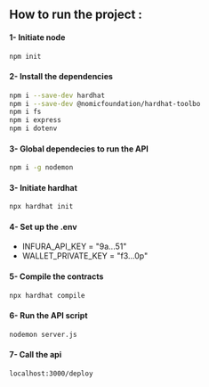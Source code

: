 ## How to run the project :


#### 1- Initiate node
```sh
npm init
```

#### 2- Install the dependencies

```sh
npm i --save-dev hardhat
npm i --save-dev @nomicfoundation/hardhat-toolbo
npm i fs
npm i express
npm i dotenv
```

#### 3- Global dependecies to run the API

```sh
npm i -g nodemon
```

#### 3- Initiate hardhat 

```sh
npx hardhat init
```

#### 4- Set up the .env 

- INFURA_API_KEY = "9a...51" 
- WALLET_PRIVATE_KEY = "f3...0p"

#### 5- Compile the contracts

```sh
npx hardhat compile
```

#### 6- Run the API script 

```sh
nodemon server.js
```

#### 7- Call the api

```sh
localhost:3000/deploy
```
